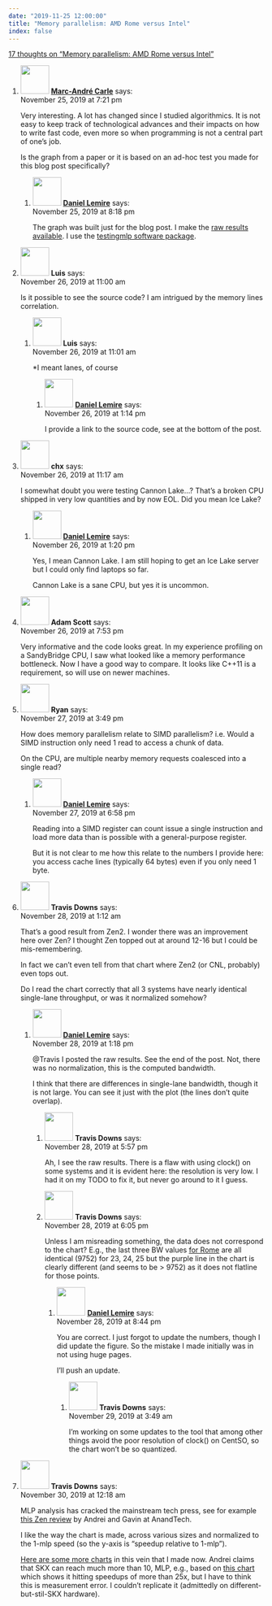 ```yaml
---
date: "2019-11-25 12:00:00"
title: "Memory parallelism: AMD Rome versus Intel"
index: false
---
```


[17 thoughts on &ldquo;Memory parallelism: AMD Rome versus Intel&rdquo;](/lemire/blog/2019/11-25-memory-parallelism-amd-rome-versus-intel)

<ol class="comment-list">
<li id="comment-449697" class="comment even thread-even depth-1 parent">
<div class="comment-author vcard">
<img alt src="https://secure.gravatar.com/avatar/fb3c64ff1f1464306bacc210c73d9287?s=56&#038;d=mm&#038;r=g" srcset="https://secure.gravatar.com/avatar/fb3c64ff1f1464306bacc210c73d9287?s=112&#038;d=mm&#038;r=g 2x" class="avatar avatar-56 photo" height="56" width="56" decoding="async" /> <b class="fn"><a href="http://www.thequestforoptimality.com/" class="url" rel="ugc external nofollow">Marc-André Carle</a></b> <span class="says">says:</span> </div>
<div class="comment-metadata"><time datetime="2019-11-25T19:21:19+00:00">November 25, 2019 at 7:21 pm</time></a> </div>
<div class="comment-content">
<p>Very interesting. A lot has changed since I studied algorithmics. It is not easy to keep track of technological advances and their impacts on how to write fast code, even more so when programming is not a central part of one&rsquo;s job.</p>
<p>Is the graph from a paper or it is based on an ad-hoc test you made for this blog post specifically?</p>
</div>
<ol class="children">
<li id="comment-449709" class="comment byuser comment-author-lemire bypostauthor odd alt depth-2">
<div class="comment-author vcard">
<img alt src="https://secure.gravatar.com/avatar/2ca999bef9535950f5b84281a4dab006?s=56&#038;d=mm&#038;r=g" srcset="https://secure.gravatar.com/avatar/2ca999bef9535950f5b84281a4dab006?s=112&#038;d=mm&#038;r=g 2x" class="avatar avatar-56 photo" height="56" width="56" loading="lazy" decoding="async" /> <b class="fn"><a href="https://lemire.me/en/" class="url" rel="ugc">Daniel Lemire</a></b> <span class="says">says:</span> </div>
<div class="comment-metadata"><time datetime="2019-11-25T20:18:52+00:00">November 25, 2019 at 8:18 pm</time></a> </div>
<div class="comment-content">
<p>The graph was built just for the blog post. I make the <a href="https://github.com/lemire/Code-used-on-Daniel-Lemire-s-blog/tree/master/2019/11/25" rel="nofollow ugc">raw results available</a>. I use the <a href="https://github.com/lemire/testingmlp" rel="nofollow ugc">testingmlp software package</a>.</p>
</div>
</li>
</ol>
</li>
<li id="comment-449802" class="comment even thread-odd thread-alt depth-1 parent">
<div class="comment-author vcard">
<img alt src="https://secure.gravatar.com/avatar/15f5e601bc93561627decddd6e2e7020?s=56&#038;d=mm&#038;r=g" srcset="https://secure.gravatar.com/avatar/15f5e601bc93561627decddd6e2e7020?s=112&#038;d=mm&#038;r=g 2x" class="avatar avatar-56 photo" height="56" width="56" loading="lazy" decoding="async" /> <b class="fn">Luis</b> <span class="says">says:</span> </div>
<div class="comment-metadata"><time datetime="2019-11-26T11:00:19+00:00">November 26, 2019 at 11:00 am</time></a> </div>
<div class="comment-content">
<p>Is it possible to see the source code? I am intrigued by the memory lines correlation.</p>
</div>
<ol class="children">
<li id="comment-449804" class="comment odd alt depth-2 parent">
<div class="comment-author vcard">
<img alt src="https://secure.gravatar.com/avatar/15f5e601bc93561627decddd6e2e7020?s=56&#038;d=mm&#038;r=g" srcset="https://secure.gravatar.com/avatar/15f5e601bc93561627decddd6e2e7020?s=112&#038;d=mm&#038;r=g 2x" class="avatar avatar-56 photo" height="56" width="56" loading="lazy" decoding="async" /> <b class="fn">Luis</b> <span class="says">says:</span> </div>
<div class="comment-metadata"><time datetime="2019-11-26T11:01:35+00:00">November 26, 2019 at 11:01 am</time></a> </div>
<div class="comment-content">
<p>*I meant lanes, of course</p>
</div>
<ol class="children">
<li id="comment-449813" class="comment byuser comment-author-lemire bypostauthor even depth-3">
<div class="comment-author vcard">
<img alt src="https://secure.gravatar.com/avatar/2ca999bef9535950f5b84281a4dab006?s=56&#038;d=mm&#038;r=g" srcset="https://secure.gravatar.com/avatar/2ca999bef9535950f5b84281a4dab006?s=112&#038;d=mm&#038;r=g 2x" class="avatar avatar-56 photo" height="56" width="56" loading="lazy" decoding="async" /> <b class="fn"><a href="https://lemire.me/en/" class="url" rel="ugc">Daniel Lemire</a></b> <span class="says">says:</span> </div>
<div class="comment-metadata"><time datetime="2019-11-26T13:14:03+00:00">November 26, 2019 at 1:14 pm</time></a> </div>
<div class="comment-content">
<p>I provide a link to the source code, see at the bottom of the post.</p>
</div>
</li>
</ol>
</li>
</ol>
</li>
<li id="comment-449806" class="comment odd alt thread-even depth-1 parent">
<div class="comment-author vcard">
<img alt src="https://secure.gravatar.com/avatar/00d1c2c85d66f9a50744e7e7c8c35ce2?s=56&#038;d=mm&#038;r=g" srcset="https://secure.gravatar.com/avatar/00d1c2c85d66f9a50744e7e7c8c35ce2?s=112&#038;d=mm&#038;r=g 2x" class="avatar avatar-56 photo" height="56" width="56" loading="lazy" decoding="async" /> <b class="fn">chx</b> <span class="says">says:</span> </div>
<div class="comment-metadata"><time datetime="2019-11-26T11:17:42+00:00">November 26, 2019 at 11:17 am</time></a> </div>
<div class="comment-content">
<p>I somewhat doubt you were testing Cannon Lake&#8230;? That&rsquo;s a broken CPU shipped in very low quantities and by now EOL. Did you mean Ice Lake?</p>
</div>
<ol class="children">
<li id="comment-449814" class="comment byuser comment-author-lemire bypostauthor even depth-2">
<div class="comment-author vcard">
<img alt src="https://secure.gravatar.com/avatar/2ca999bef9535950f5b84281a4dab006?s=56&#038;d=mm&#038;r=g" srcset="https://secure.gravatar.com/avatar/2ca999bef9535950f5b84281a4dab006?s=112&#038;d=mm&#038;r=g 2x" class="avatar avatar-56 photo" height="56" width="56" loading="lazy" decoding="async" /> <b class="fn"><a href="https://lemire.me/en/" class="url" rel="ugc">Daniel Lemire</a></b> <span class="says">says:</span> </div>
<div class="comment-metadata"><time datetime="2019-11-26T13:20:12+00:00">November 26, 2019 at 1:20 pm</time></a> </div>
<div class="comment-content">
<p>Yes, I mean Cannon Lake. I am still hoping to get an Ice Lake server but I could only find laptops so far.</p>
<p>Cannon Lake is a sane CPU, but yes it is uncommon.</p>
</div>
</li>
</ol>
</li>
<li id="comment-449870" class="comment odd alt thread-odd thread-alt depth-1">
<div class="comment-author vcard">
<img alt src="https://secure.gravatar.com/avatar/3f084aad613fb043ddd77b18f48dbbb6?s=56&#038;d=mm&#038;r=g" srcset="https://secure.gravatar.com/avatar/3f084aad613fb043ddd77b18f48dbbb6?s=112&#038;d=mm&#038;r=g 2x" class="avatar avatar-56 photo" height="56" width="56" loading="lazy" decoding="async" /> <b class="fn">Adam Scott</b> <span class="says">says:</span> </div>
<div class="comment-metadata"><time datetime="2019-11-26T19:53:35+00:00">November 26, 2019 at 7:53 pm</time></a> </div>
<div class="comment-content">
<p>Very informative and the code looks great. In my experience profiling on a SandyBridge CPU, I saw what looked like a memory performance bottleneck. Now I have a good way to compare. It looks like C++11 is a requirement, so will use on newer machines.</p>
</div>
</li>
<li id="comment-450261" class="comment even thread-even depth-1 parent">
<div class="comment-author vcard">
<img alt src="https://secure.gravatar.com/avatar/87f4c53ee0d3086c92299ab3d360e5b3?s=56&#038;d=mm&#038;r=g" srcset="https://secure.gravatar.com/avatar/87f4c53ee0d3086c92299ab3d360e5b3?s=112&#038;d=mm&#038;r=g 2x" class="avatar avatar-56 photo" height="56" width="56" loading="lazy" decoding="async" /> <b class="fn">Ryan</b> <span class="says">says:</span> </div>
<div class="comment-metadata"><time datetime="2019-11-27T15:49:35+00:00">November 27, 2019 at 3:49 pm</time></a> </div>
<div class="comment-content">
<p>How does memory parallelism relate to SIMD parallelism? i.e. Would a SIMD instruction only need 1 read to access a chunk of data.</p>
<p>On the CPU, are multiple nearby memory requests coalesced into a single read?</p>
</div>
<ol class="children">
<li id="comment-450304" class="comment byuser comment-author-lemire bypostauthor odd alt depth-2">
<div class="comment-author vcard">
<img alt src="https://secure.gravatar.com/avatar/2ca999bef9535950f5b84281a4dab006?s=56&#038;d=mm&#038;r=g" srcset="https://secure.gravatar.com/avatar/2ca999bef9535950f5b84281a4dab006?s=112&#038;d=mm&#038;r=g 2x" class="avatar avatar-56 photo" height="56" width="56" loading="lazy" decoding="async" /> <b class="fn"><a href="https://lemire.me/en/" class="url" rel="ugc">Daniel Lemire</a></b> <span class="says">says:</span> </div>
<div class="comment-metadata"><time datetime="2019-11-27T18:58:10+00:00">November 27, 2019 at 6:58 pm</time></a> </div>
<div class="comment-content">
<p>Reading into a SIMD register can count issue a single instruction and load more data than is possible with a general-purpose register.</p>
<p>But it is not clear to me how this relate to the numbers I provide here: you access cache lines (typically 64 bytes) even if you only need 1 byte.</p>
</div>
</li>
</ol>
</li>
<li id="comment-450409" class="comment even thread-odd thread-alt depth-1 parent">
<div class="comment-author vcard">
<img alt src="https://secure.gravatar.com/avatar/c6937532928911c0dae3c9c89b658c09?s=56&#038;d=mm&#038;r=g" srcset="https://secure.gravatar.com/avatar/c6937532928911c0dae3c9c89b658c09?s=112&#038;d=mm&#038;r=g 2x" class="avatar avatar-56 photo" height="56" width="56" loading="lazy" decoding="async" /> <b class="fn">Travis Downs</b> <span class="says">says:</span> </div>
<div class="comment-metadata"><time datetime="2019-11-28T01:12:11+00:00">November 28, 2019 at 1:12 am</time></a> </div>
<div class="comment-content">
<p>That&rsquo;s a good result from Zen2. I wonder there was an improvement here over Zen? I thought Zen topped out at around 12-16 but I could be mis-remembering.</p>
<p>In fact we can&rsquo;t even tell from that chart where Zen2 (or CNL, probably) even tops out.</p>
<p>Do I read the chart correctly that all 3 systems have nearly identical single-lane throughput, or was it normalized somehow?</p>
</div>
<ol class="children">
<li id="comment-450670" class="comment byuser comment-author-lemire bypostauthor odd alt depth-2 parent">
<div class="comment-author vcard">
<img alt src="https://secure.gravatar.com/avatar/2ca999bef9535950f5b84281a4dab006?s=56&#038;d=mm&#038;r=g" srcset="https://secure.gravatar.com/avatar/2ca999bef9535950f5b84281a4dab006?s=112&#038;d=mm&#038;r=g 2x" class="avatar avatar-56 photo" height="56" width="56" loading="lazy" decoding="async" /> <b class="fn"><a href="https://lemire.me/en/" class="url" rel="ugc">Daniel Lemire</a></b> <span class="says">says:</span> </div>
<div class="comment-metadata"><time datetime="2019-11-28T13:18:24+00:00">November 28, 2019 at 1:18 pm</time></a> </div>
<div class="comment-content">
<p>@Travis I posted the raw results. See the end of the post. Not, there was no normalization, this is the computed bandwidth.</p>
<p>I think that there are differences in single-lane bandwidth, though it is not large. You can see it just with the plot (the lines don&rsquo;t quite overlap).</p>
</div>
<ol class="children">
<li id="comment-450715" class="comment even depth-3">
<div class="comment-author vcard">
<img alt src="https://secure.gravatar.com/avatar/c6937532928911c0dae3c9c89b658c09?s=56&#038;d=mm&#038;r=g" srcset="https://secure.gravatar.com/avatar/c6937532928911c0dae3c9c89b658c09?s=112&#038;d=mm&#038;r=g 2x" class="avatar avatar-56 photo" height="56" width="56" loading="lazy" decoding="async" /> <b class="fn">Travis Downs</b> <span class="says">says:</span> </div>
<div class="comment-metadata"><time datetime="2019-11-28T17:57:20+00:00">November 28, 2019 at 5:57 pm</time></a> </div>
<div class="comment-content">
<p>Ah, I see the raw results. There is a flaw with using clock() on some systems and it is evident here: the resolution is very low. I had it on my TODO to fix it, but never go around to it I guess.</p>
</div>
</li>
<li id="comment-450716" class="comment odd alt depth-3 parent">
<div class="comment-author vcard">
<img alt src="https://secure.gravatar.com/avatar/c6937532928911c0dae3c9c89b658c09?s=56&#038;d=mm&#038;r=g" srcset="https://secure.gravatar.com/avatar/c6937532928911c0dae3c9c89b658c09?s=112&#038;d=mm&#038;r=g 2x" class="avatar avatar-56 photo" height="56" width="56" loading="lazy" decoding="async" /> <b class="fn">Travis Downs</b> <span class="says">says:</span> </div>
<div class="comment-metadata"><time datetime="2019-11-28T18:05:20+00:00">November 28, 2019 at 6:05 pm</time></a> </div>
<div class="comment-content">
<p>Unless I am misreading something, the data does not correspond to the chart? E.g., the last three BW values <a href="https://github.com/lemire/Code-used-on-Daniel-Lemire-s-blog/blob/master/2019/11/25/rome.txt" rel="nofollow ugc">for Rome</a> are all identical (9752) for 23, 24, 25 but the purple line in the chart is clearly different (and seems to be &gt; 9752) as it does not flatline for those points.</p>
</div>
<ol class="children">
<li id="comment-450758" class="comment byuser comment-author-lemire bypostauthor even depth-4 parent">
<div class="comment-author vcard">
<img alt src="https://secure.gravatar.com/avatar/2ca999bef9535950f5b84281a4dab006?s=56&#038;d=mm&#038;r=g" srcset="https://secure.gravatar.com/avatar/2ca999bef9535950f5b84281a4dab006?s=112&#038;d=mm&#038;r=g 2x" class="avatar avatar-56 photo" height="56" width="56" loading="lazy" decoding="async" /> <b class="fn"><a href="https://lemire.me/en/" class="url" rel="ugc">Daniel Lemire</a></b> <span class="says">says:</span> </div>
<div class="comment-metadata"><time datetime="2019-11-28T20:44:02+00:00">November 28, 2019 at 8:44 pm</time></a> </div>
<div class="comment-content">
<p>You are correct. I just forgot to update the numbers, though I did update the figure. So the mistake I made initially was in not using huge pages.</p>
<p>I&rsquo;ll push an update.</p>
</div>
<ol class="children">
<li id="comment-450885" class="comment odd alt depth-5">
<div class="comment-author vcard">
<img alt src="https://secure.gravatar.com/avatar/c6937532928911c0dae3c9c89b658c09?s=56&#038;d=mm&#038;r=g" srcset="https://secure.gravatar.com/avatar/c6937532928911c0dae3c9c89b658c09?s=112&#038;d=mm&#038;r=g 2x" class="avatar avatar-56 photo" height="56" width="56" loading="lazy" decoding="async" /> <b class="fn">Travis Downs</b> <span class="says">says:</span> </div>
<div class="comment-metadata"><time datetime="2019-11-29T03:49:23+00:00">November 29, 2019 at 3:49 am</time></a> </div>
<div class="comment-content">
<p>I&rsquo;m working on some updates to the tool that among other things avoid the poor resolution of clock() on CentSO, so the chart won&rsquo;t be so quantized.</p>
</div>
</li>
</ol>
</li>
</ol>
</li>
</ol>
</li>
</ol>
</li>
<li id="comment-451341" class="comment even thread-even depth-1">
<div class="comment-author vcard">
<img alt src="https://secure.gravatar.com/avatar/c6937532928911c0dae3c9c89b658c09?s=56&#038;d=mm&#038;r=g" srcset="https://secure.gravatar.com/avatar/c6937532928911c0dae3c9c89b658c09?s=112&#038;d=mm&#038;r=g 2x" class="avatar avatar-56 photo" height="56" width="56" loading="lazy" decoding="async" /> <b class="fn">Travis Downs</b> <span class="says">says:</span> </div>
<div class="comment-metadata"><time datetime="2019-11-30T00:18:39+00:00">November 30, 2019 at 12:18 am</time></a> </div>
<div class="comment-content">
<p>MLP analysis has cracked the mainstream tech press, see for example <a href="https://www.anandtech.com/show/14605/the-and-ryzen-3700x-3900x-review-raising-the-bar/2#mlppic" rel="nofollow ugc">this Zen review</a> by Andrei and Gavin at AnandTech.</p>
<p>I like the way the chart is made, across various sizes and normalized to the 1-mlp speed (so the y-axis is &ldquo;speedup relative to 1-mlp&rdquo;).</p>
<p><a href="https://www.anandtech.com/show/14605/the-and-ryzen-3700x-3900x-review-raising-the-bar/2#mlppic" rel="nofollow ugc">Here are some more charts</a> in this vein that I made now. Andrei claims that SKX can reach much more than 10, MLP, e.g., based on <a href="https://images.anandtech.com/doci/12545/8280mlp.png" rel="nofollow ugc">this chart</a> which shows it hitting speedups of more than 25x, but I have to think this is measurement error. I couldn&rsquo;t replicate it (admittedly on different-but-stil-SKX hardware).</p>
</div>
</li>
</ol>
